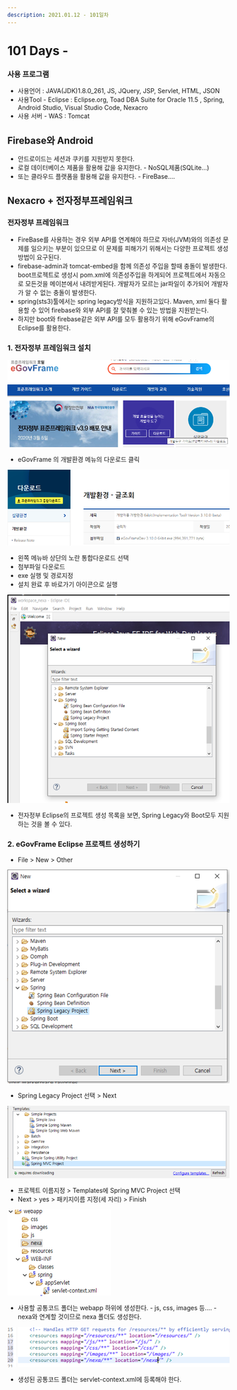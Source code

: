 ```yaml
---
description: 2021.01.12 - 101일차
---
```


# 101 Days -

### 사용 프로그램

* 사용언어 : JAVA\(JDK\)1.8.0\_261, JS, JQuery, JSP, Servlet, HTML, JSON
* 사용Tool  - Eclipse : Eclipse.org, Toad DBA Suite for Oracle 11.5 , Spring, Android Studio, Visual Studio Code, Nexacro
* 사용 서버 - WAS : Tomcat

## Firebase와 Android

* 안드로이드는 세션과 쿠키를 지원받지 못한다.
* 로컬 데이터베이스 제품을 활용해 값을 유지한다. - NoSQL제품\(SQLite...\)
* 또는 클라우드 플랫폼을 활용해 값을 유지한다. - FireBase....

## Nexacro + 전자정부프레임워크

### 전자정부 프레임워크

* FireBase를 사용하는 경우 외부 API를 연계해야 하므로 자바\(JVM\)와의 의존성 문제를 일으키는 부분이 있으므로 이 문제를 피해가기 위해서는 다양한 프로젝트 생성 방법이 요구된다.
* firebase-admin과 tomcat-embed을 함께 의존성 주입을 할때 충돌이 발생한다. boot프로젝트로 생성시 pom.xml에 의존성주입을 하게되어 프로젝트에서 자동으로 모든것을 메이븐에서 내려받게된다. 개발자가 모르는 jar파일이 추가되어 개발자가 알 수 없는 충돌이 발생한다.
* spring\(sts3\)툴에서는 spring legacy방식을 지원하고있다. Maven, xml 둘다 활용할 수 있어 firebase와 외부 API를 잘 맞춰볼 수 있는 방법을 지원받는다.
* 하지만 boot와 firebase같은 외부 API를 모두 활용하기 위해 eGovFrame의 Eclipse를 활용한다.

### 1. 전자정부 프레임워크 설치

![](../../.gitbook/assets/.png%20%2853%29.png)

* eGovFrame 의 개발환경 메뉴의 다운로드 클릭

![](../../.gitbook/assets/2%20%2883%29.png)

* 왼쪽 메뉴바 상단의 노란 통합다운로드 선택
* 첨부파일 다운로드
* exe 실행 및 경로지정
* 설치 완료 후 바로가기 아이콘으로 실행

![](../../.gitbook/assets/.png%20%2852%29.png)

* 전자정부 Eclipse의 프로젝트 생성 목록을 보면, Spring Legacy와 Boot모두 지원하는 것을 볼 수 있다.

### 2. eGovFrame Eclipse 프로젝트 생성하기

* File &gt; New &gt; Other

![](../../.gitbook/assets/1%20%28109%29.png)

* Spring Legacy Project 선택 &gt; Next

![](../../.gitbook/assets/2%20%2884%29.png)

* 프로젝트 이름지정 &gt; Templates에 Spring MVC Project 선택
* Next &gt; yes &gt; 패키지이름 지정\(세 자리\) &gt; Finish

![](../../.gitbook/assets/3%20%2859%29.png)

* 사용할 공통코드 폴더는 webapp 하위에 생성한다. - js, css, images 등.... - nexa와 연계할 것이므로 nexa 폴더도 생성한다.

![](../../.gitbook/assets/3-2.png)

* 생성된 공통코드 폴더는 servlet-context.xml에 등록해야 한다.

